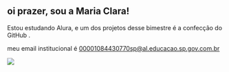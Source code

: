 ## oi prazer, sou a Maria Clara! 
Estou estudando Alura, e um dos projetos desse bimestre é a confecção do GitHub
.

meu email institucional é 00001084430770sp@al.educacao.sp.gov.com.br

![](https://media4.giphy.com/media/v1.Y2lkPTc5MGI3NjExYjhseHQ2YWU2MWFxenFueXkyOTBzcms1MTlhcnM1ajJmM2VxdXAzaCZlcD12MV9pbnRlcm5hbF9naWZfYnlfaWQmY3Q9Zw/1nfwnYf5Uz7hzhYof8/giphy.webp)

<!--
**maclraem/maclraem** is a ✨ _special_ ✨ repository because its `README.md` (this file) appears on your GitHub profile.

-->
